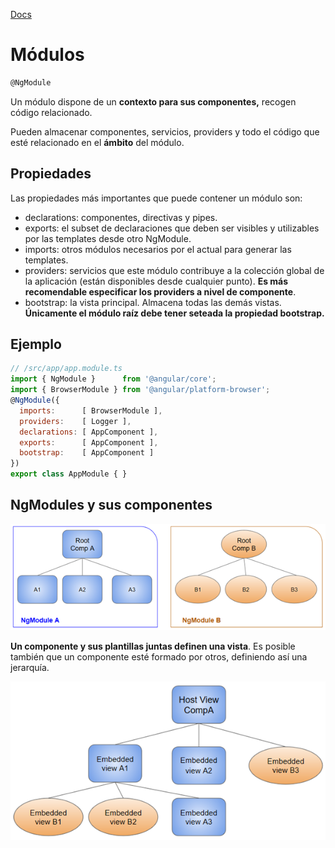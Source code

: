 [Docs](<https://angular.io/guide/ngmodules>)

# Módulos

```js
@NgModule
```

Un módulo dispone de un **contexto para sus componentes,** recogen código relacionado.

Pueden almacenar componentes, servicios, providers y todo el código que esté relacionado en el **ámbito** del módulo. 

## Propiedades

Las propiedades más importantes que puede contener un módulo son:

- declarations: componentes, directivas y pipes.
- exports: el subset de declaraciones que deben ser visibles y utilizables por las templates desde otro NgModule.
- imports: otros módulos necesarios por el actual para generar las templates.
- providers: servicios que este módulo contribuye a la colección global de la aplicación (están disponibles desde cualquier punto). **Es más recomendable especificar los providers a nivel de componente**.
- bootstrap: la vista principal. Almacena todas las demás vistas. **Únicamente el módulo raíz debe tener seteada la propiedad bootstrap.**

## Ejemplo

```js
// /src/app/app.module.ts
import { NgModule }      from '@angular/core';
import { BrowserModule } from '@angular/platform-browser';
@NgModule({
  imports:      [ BrowserModule ],
  providers:    [ Logger ],
  declarations: [ AppComponent ],
  exports:      [ AppComponent ],
  bootstrap:    [ AppComponent ]
})
export class AppModule { }
```

## NgModules y sus componentes

![Component compilation context](img/compilation-context.png)

**Un componente y sus plantillas juntas definen una vista**. Es posible también que un componente esté formado por otros, definiendo así una jerarquía.

![View hierarchy](img/view-hierarchy.png)

